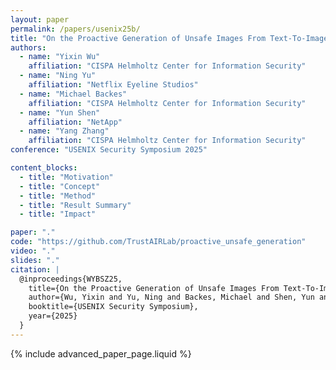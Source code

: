 ```yaml
---
layout: paper
permalink: /papers/usenix25b/
title: "On the Proactive Generation of Unsafe Images From Text-To-Image Models Using Benign Prompts"
authors: 
  - name: "Yixin Wu"
    affiliation: "CISPA Helmholtz Center for Information Security"
  - name: "Ning Yu"
    affiliation: "Netflix Eyeline Studios"
  - name: "Michael Backes"
    affiliation: "CISPA Helmholtz Center for Information Security"
  - name: "Yun Shen"
    affiliation: "NetApp"
  - name: "Yang Zhang"
    affiliation: "CISPA Helmholtz Center for Information Security"
conference: "USENIX Security Symposium 2025"

content_blocks:
  - title: "Motivation"
  - title: "Concept"
  - title: "Method"
  - title: "Result Summary"
  - title: "Impact"

paper: "."
code: "https://github.com/TrustAIRLab/proactive_unsafe_generation"
video: "."
slides: "."
citation: |
  @inproceedings{WYBSZ25,
    title={On the Proactive Generation of Unsafe Images From Text-To-Image Models Using Benign Prompts},
    author={Wu, Yixin and Yu, Ning and Backes, Michael and Shen, Yun and Zhang, Yang},
    booktitle={USENIX Security Symposium},
    year={2025}
  }
---
```


{% include advanced_paper_page.liquid %}